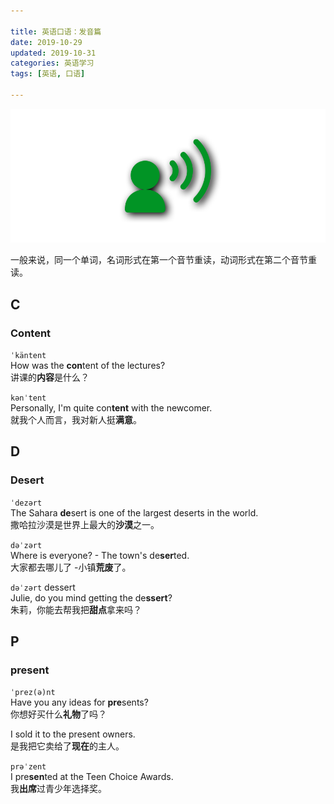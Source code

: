 ```yaml
---

title: 英语口语：发音篇   
date: 2019-10-29  
updated: 2019-10-31  
categories: 英语学习 
tags: [英语, 口语]  

---
```


![pronunciation](english-pronunciation/pronunciation.png "© icon-library.com")

一般来说，同一个单词，名词形式在第一个音节重读，动词形式在第二个音节重读。

<!-- more -->



## C

### Content

`ˈkäntent`  
How was the **con**tent of the lectures?   
讲课的**内容**是什么？  

`kənˈtent`  
Personally, I'm quite con**tent** with the newcomer.   
就我个人而言，我对新人挺**满意**。  



## D

### Desert

`ˈdezərt`   
The Sahara **de**sert is one of the largest deserts in the world.   
撒哈拉沙漠是世界上最大的**沙漠**之一。

`dəˈzərt`   
Where is everyone? - The town's de**ser**ted.   
大家都去哪儿了 -小镇**荒废**了。

`dəˈzərt` dessert  
Julie, do you mind getting the de**ssert**?   
朱莉，你能去帮我把**甜点**拿来吗？  



## P

### present

`ˈprez(ə)nt`  
Have you any ideas for **pre**sents?   
你想好买什么**礼物**了吗？  

I sold it to the present owners.   
是我把它卖给了**现在**的主人。

`prəˈzent`  
I pre**sen**ted at the Teen Choice Awards.   
我**出席**过青少年选择奖。